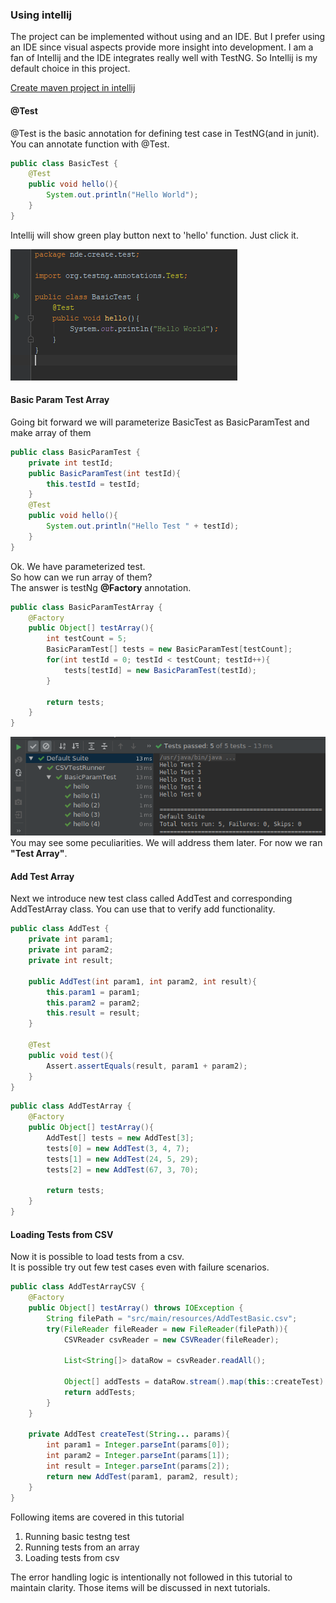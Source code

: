 
### Using intellij
The project can be implemented without using and an IDE. But I prefer using an IDE since visual aspects provide more insight into development.
I am a fan of Intellij and the IDE integrates really well with TestNG. So Intellij is my default choice in this project.

[Create maven project in intellij](https://www.jetbrains.com/help/idea/maven-support.html#create_new_maven_project)

#### @Test
@Test is the basic annotation for defining test case in TestNG(and in junit). 
You can annotate function with @Test. 

```java
public class BasicTest {
    @Test
    public void hello(){
        System.out.println("Hello World");
    }
}
```
Intellij will show green play button next to 'hello' function. Just click it. 

![Run button](images/BasicTest.PNG)

#### Basic Param Test Array
Going bit forward we will parameterize BasicTest as BasicParamTest and make array of them
```java
public class BasicParamTest {
    private int testId;
    public BasicParamTest(int testId){
        this.testId = testId;
    }
    @Test
    public void hello(){
        System.out.println("Hello Test " + testId);
    }
}
```
Ok. We have parameterized test.  
So how can we run array of them?  
The answer is testNg **@Factory** annotation.

```java
public class BasicParamTestArray {
    @Factory
    public Object[] testArray(){
        int testCount = 5;
        BasicParamTest[] tests = new BasicParamTest[testCount];
        for(int testId = 0; testId < testCount; testId++){
            tests[testId] = new BasicParamTest(testId);
        }

        return tests;
    }
}
```

![Basic Param Test Factory Run](images/BasicParamTestFactoryRun.PNG)  
You may see some peculiarities. We will address them later. For now we ran **"Test Array"**.

#### Add Test Array
Next we introduce new test class called AddTest and corresponding AddTestArray class. You can use that to verify add functionality.

```java
public class AddTest {
    private int param1;
    private int param2;
    private int result;

    public AddTest(int param1, int param2, int result){
        this.param1 = param1;
        this.param2 = param2;
        this.result = result;
    }

    @Test
    public void test(){
        Assert.assertEquals(result, param1 + param2);
    }
}
```

```java
public class AddTestArray {
    @Factory
    public Object[] testArray(){
        AddTest[] tests = new AddTest[3];
        tests[0] = new AddTest(3, 4, 7);
        tests[1] = new AddTest(24, 5, 29);
        tests[2] = new AddTest(67, 3, 70);

        return tests;
    }
}
```

#### Loading Tests from CSV
Now it is possible to load tests from a csv.  
It is possible try out few test cases even with failure scenarios.

```java
public class AddTestArrayCSV {
    @Factory
    public Object[] testArray() throws IOException {
        String filePath = "src/main/resources/AddTestBasic.csv";
        try(FileReader fileReader = new FileReader(filePath)){
            CSVReader csvReader = new CSVReader(fileReader);
            
            List<String[]> dataRow = csvReader.readAll();
            
            Object[] addTests = dataRow.stream().map(this::createTest).toArray();
            return addTests;
        }
    }

    private AddTest createTest(String... params){
        int param1 = Integer.parseInt(params[0]);
        int param2 = Integer.parseInt(params[1]);
        int result = Integer.parseInt(params[2]);
        return new AddTest(param1, param2, result);
    }
}
```

Following items are covered in this tutorial
1. Running basic testng test
2. Running tests from an array
3. Loading tests from csv

The error handling logic is intentionally not followed in this tutorial to maintain clarity. Those items will be discussed in next tutorials.
